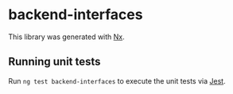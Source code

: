# backend-interfaces

This library was generated with [Nx](https://nx.dev).

## Running unit tests

Run `ng test backend-interfaces` to execute the unit tests via [Jest](https://jestjs.io).

